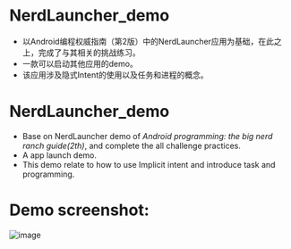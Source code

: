 # NerdLauncher_demo
* 以Android编程权威指南（第2版）中的NerdLauncher应用为基础，在此之上，完成了与其相关的挑战练习。
* 一款可以启动其他应用的demo。
* 该应用涉及隐式Intent的使用以及任务和进程的概念。
# NerdLauncher_demo
* Base on NerdLauncher demo of *Android programming: the big nerd ranch guide(2th)*, and complete the all challenge practices.
* A app launch demo.
* This demo relate to how to use Implicit intent and introduce task and programming.
# Demo screenshot:
![image](https://user-images.githubusercontent.com/25412051/38766644-ab1250f8-4006-11e8-90e4-9ad79769479c.png)